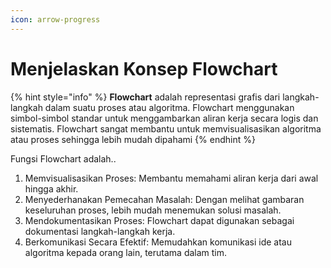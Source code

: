 ```yaml
---
icon: arrow-progress
---
```


# Menjelaskan Konsep Flowchart

{% hint style="info" %}
**Flowchart** adalah representasi grafis dari langkah-langkah dalam suatu proses atau algoritma. Flowchart menggunakan simbol-simbol standar untuk menggambarkan aliran kerja secara logis dan sistematis. Flowchart sangat membantu untuk memvisualisasikan algoritma atau proses sehingga lebih mudah dipahami
{% endhint %}

Fungsi Flowchart adalah..

1. Memvisualisasikan Proses: Membantu memahami aliran kerja dari awal hingga akhir.&#x20;
2. Menyederhanakan Pemecahan Masalah: Dengan melihat gambaran keseluruhan proses, lebih mudah menemukan solusi masalah.&#x20;
3. Mendokumentasikan Proses: Flowchart dapat digunakan sebagai dokumentasi langkah-langkah kerja.&#x20;
4. Berkomunikasi Secara Efektif: Memudahkan komunikasi ide atau algoritma kepada orang lain, terutama dalam tim.
